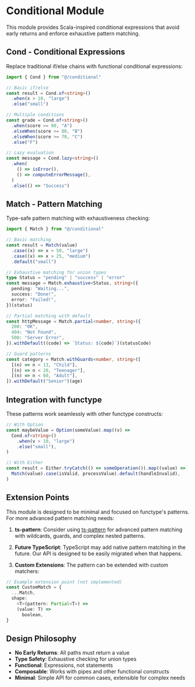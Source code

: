 # Conditional Module

This module provides Scala-inspired conditional expressions that avoid early returns and enforce exhaustive pattern matching.

## Cond - Conditional Expressions

Replace traditional if/else chains with functional conditional expressions:

```typescript
import { Cond } from "@/conditional"

// Basic if/else
const result = Cond.of<string>()
  .when(x > 10, "large")
  .else("small")

// Multiple conditions
const grade = Cond.of<string>()
  .when(score >= 90, "A")
  .elseWhen(score >= 80, "B")
  .elseWhen(score >= 70, "C")
  .else("F")

// Lazy evaluation
const message = Cond.lazy<string>()
  .when(
    () => isError(),
    () => computeErrorMessage(),
  )
  .else(() => "Success")
```

## Match - Pattern Matching

Type-safe pattern matching with exhaustiveness checking:

```typescript
import { Match } from "@/conditional"

// Basic matching
const result = Match(value)
  .case((x) => x > 50, "large")
  .case((x) => x > 25, "medium")
  .default("small")

// Exhaustive matching for union types
type Status = "pending" | "success" | "error"
const message = Match.exhaustive<Status, string>({
  pending: "Waiting...",
  success: "Done!",
  error: "Failed!",
})(status)

// Partial matching with default
const httpMessage = Match.partial<number, string>({
  200: "OK",
  404: "Not Found",
  500: "Server Error",
}).withDefault((code) => `Status: ${code}`)(statusCode)

// Guard patterns
const category = Match.withGuards<number, string>([
  [(n) => n < 13, "Child"],
  [(n) => n < 20, "Teenager"],
  [(n) => n < 60, "Adult"],
]).withDefault("Senior")(age)
```

## Integration with functype

These patterns work seamlessly with other functype constructs:

```typescript
// With Option
const maybeValue = Option(someValue).map((v) =>
  Cond.of<string>()
    .when(v > 10, "large")
    .else("small"),
)

// With Either
const result = Either.tryCatch(() => someOperation()).map((value) =>
  Match(value).case(isValid, processValue).default(handleInvalid),
)
```

## Extension Points

This module is designed to be minimal and focused on functype's patterns. For more advanced pattern matching needs:

1. **ts-pattern**: Consider using [ts-pattern](https://github.com/gvergnaud/ts-pattern) for advanced pattern matching with wildcards, guards, and complex nested patterns.

2. **Future TypeScript**: TypeScript may add native pattern matching in the future. Our API is designed to be easily migrated when that happens.

3. **Custom Extensions**: The pattern can be extended with custom matchers:

```typescript
// Example extension point (not implemented)
const CustomMatch = {
  ...Match,
  shape:
    <T>(pattern: Partial<T>) =>
    (value: T) =>
      boolean,
}
```

## Design Philosophy

- **No Early Returns**: All paths must return a value
- **Type Safety**: Exhaustive checking for union types
- **Functional**: Expressions, not statements
- **Composable**: Works with pipes and other functional constructs
- **Minimal**: Simple API for common cases, extensible for complex needs
